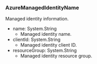 ### AzureManagedIdentityName
Managed identity information.

- name: System.String
  - Managed identity name.
- clientId: System.String
  - Managed identity client ID.
- resourceGroup: System.String
  - Managed identity resource group.

